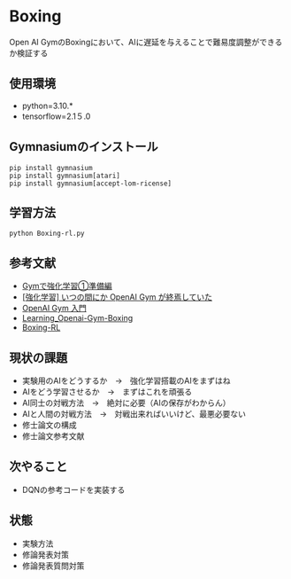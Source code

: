 # Boxing
Open AI GymのBoxingにおいて、AIに遅延を与えることで難易度調整ができるか検証する

## 使用環境

- python=3.10.*
- tensorflow=2.1５.0

## Gymnasiumのインストール
```
pip install gymnasium
pip install gymnasium[atari]
pip install gymnasium[accept-lom-ricense]
```

## 学習方法
```
python Boxing-rl.py
```

## 参考文献

- [Gymで強化学習①準備編](https://note.com/kikaben/n/n57584c49d5c2)
- [[強化学習] いつの間にか OpenAI Gym が終焉していた](https://zenn.dev/ymd_h/articles/dd3bce4199e2ba)
- [OpenAI Gym 入門](https://qiita.com/ishizakiiii/items/75bc2176a1e0b65bdd16)
- [Learning_Openai-Gym-Boxing](https://github.com/yunik1004/Learning_Openai-Gym-Boxing)
- [Boxing-RL](https://github.com/rohilG/Boxing-RL)

  

## 現状の課題
- 実験用のAIをどうするか　→　強化学習搭載のAIをまずはね
- AIをどう学習させるか　→　まずはこれを頑張る
- AI同士の対戦方法　→　絶対に必要（AIの保存がわからん）
- AIと人間の対戦方法　→　対戦出来ればいいけど、最悪必要ない
- 修士論文の構成
- 修士論文参考文献

## 次やること
- DQNの参考コードを実装する


## 状態

- 実験方法
- 修論発表対策
- 修論発表質問対策
